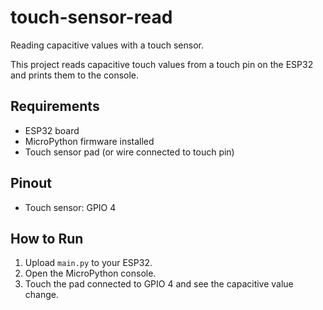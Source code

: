 # touch-sensor-read
Reading capacitive values with a touch sensor.

This project reads capacitive touch values from a touch pin on the ESP32 and prints them to the console.

## Requirements
- ESP32 board
- MicroPython firmware installed
- Touch sensor pad (or wire connected to touch pin)

## Pinout
- Touch sensor: GPIO 4

## How to Run
1. Upload `main.py` to your ESP32.
2. Open the MicroPython console.
3. Touch the pad connected to GPIO 4 and see the capacitive value change.
